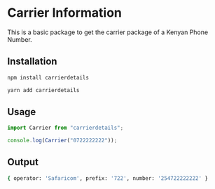 # Carrier Information
This is a basic package to get the carrier package of a Kenyan Phone Number.


## Installation


```bash
npm install carrierdetails
```

```bash
yarn add carrierdetails
```

## Usage

```javascript
import Carrier from "carrierdetails";
```

```javascript
console.log(Carrier("0722222222"));
```

## Output

```bash
{ operator: 'Safaricom', prefix: '722', number: '254722222222' }
```